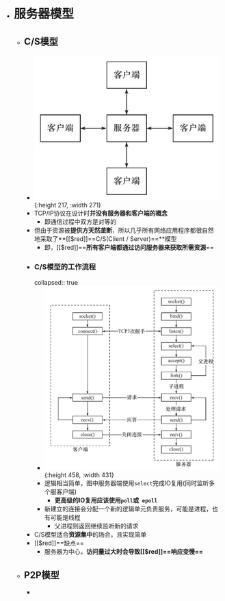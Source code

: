 - # 服务器模型
	- ## C/S模型
		- ![image.png](../assets/image_1685009557256_0.png){:height 217, :width 271}
		- TCP/IP协议在设计时**并没有服务器和客户端的概念**
			- 即通信过程中双方是对等的
		- 但由于资源被**提供方天然垄断**，所以几乎所有网络应用程序都很自然地采取了**[[$red]]==C/S(Client / Server)==**模型
			- 即，[[$red]]==**所有客户端都通过访问服务器来获取所需资源**==
		- ### C/S模型的工作流程
		  collapsed:: true
			- ![image.png](../assets/image_1685009630310_0.png){:height 458, :width 431}
			- 逻辑相当简单，图中服务器端使用``select``完成IO复用(同时监听多个服客户端)
				- **更高级的IO复用应该使用``poll``或`` epoll``**
			- 新建立的连接会分配一个新的逻辑单元负责服务，可能是进程，也有可能是线程
				- 父进程则返回继续监听新的请求
		- C/S模型适合**资源集中**的场合，且实现简单
		- [[$red]]==缺点==
			- 服务器为中心，**访问量过大时会导致[[$red]]==响应变慢==**
	- ## P2P模型
		-